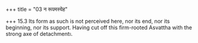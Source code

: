 +++
title = "03 न रूपमस्येह"

+++
15.3 Its form as such is not perceived here, nor its end, nor its
beginning, nor its support. Having cut off this firm-rooted Asvattha
with the strong axe of detachment৷৷.

